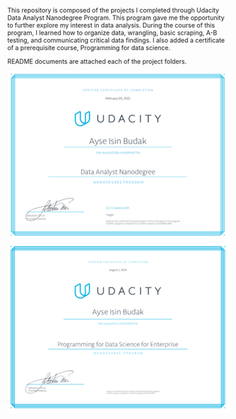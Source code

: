 This repository is composed of the projects I completed through Udacity Data Analyst Nanodegree Program.
This program gave me the opportunity to further explore my interest in data analysis. During the course of this program, I learned how to organize data, wrangling, basic scraping, A-B testing, and communicating critical data findings. I also added a certificate of a prerequisite course, Programming for data science.

README documents are attached each of the project folders.





![](https://github.com/aisbu/Udacity-Data-Analyst-Projects/blob/main/certificate/certificate.PNG)
![](https://github.com/aisbu/Udacity-Data-Analyst-Projects/blob/main/certificate/certificate2.PNG)



```python

```

